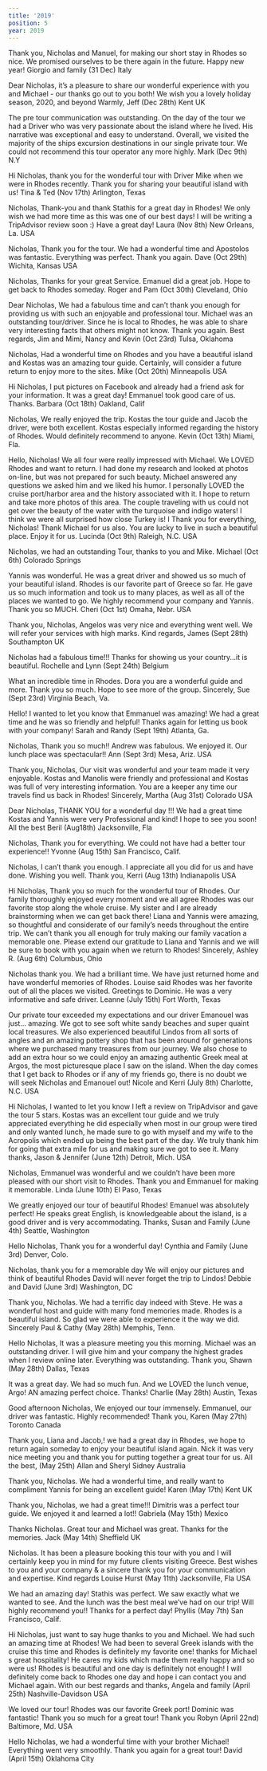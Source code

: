 ```yaml
---
title: '2019'
position: 5
year: 2019
---
```


Thank you, Nicholas and Manuel, for making our short stay in Rhodes so nice. We promised ourselves to be there again in the future.  Happy new year! Giorgio and family (31 Dec) Italy

Dear Nicholas, it’s a pleasure to share our wonderful experience with you and Michael - our thanks go out to you both! We wish you a lovely holiday season, 2020, and beyond Warmly, Jeff (Dec 28th) Kent UK

The pre tour communication was outstanding. On the day of the tour we had a Driver who was very passionate about the island where he lived. His narrative was exceptional and easy to understand. Overall, we visited the majority of the ships excursion destinations in our single private tour. We could not recommend this tour operator any more highly.  Mark (Dec 9th) N.Y

Hi Nicholas, thank you for the wonderful tour with Driver Mike when we were in Rhodes recently. Thank you for sharing your beautiful island with us!  Tina & Ted (Nov 17th) Arlington, Texas

Nicholas, Thank-you and thank Stathis for a great day in Rhodes! We only wish we had more time as this was one of our best days! I will be writing a TripAdvisor review soon :)    Have a great day!  Laura (Nov 8th) New Orleans, La. USA

Nicholas, Thank you for the tour.  We had a wonderful time and Apostolos was fantastic. Everything was perfect. Thank you again.    Dave (Oct 29th) Wichita, Kansas USA

Nicholas, Thanks for your great Service. Emanuel did a great job. Hope to get back to Rhodes someday.  Roger and Pam (Oct 30th) Cleveland, Ohio

Dear Nicholas, We had a fabulous time and can’t thank you enough for providing us with such an enjoyable and professional tour. Michael was an outstanding tour/driver. Since he is local to Rhodes, he was able to share very interesting facts that others might not know. Thank you again. Best regards, Jim and Mimi, Nancy and Kevin (Oct 23rd) Tulsa, Oklahoma

Nicholas, Had a wonderful time on Rhodes and you have a beautiful island and Kostas was an amazing tour guide. Certainly, will consider a future return to enjoy more to the sites.  Mike (Oct 20th) Minneapolis USA

Hi Nicholas, I put pictures on Facebook and already had a friend ask for your information. It was a great day! Emmanuel took good care of us. Thanks. Barbara (Oct 18th) Oakland, Calif

Nicholas, We really enjoyed the trip. Kostas the tour guide and Jacob the driver, were both excellent. Kostas especially informed regarding the history of Rhodes. Would definitely recommend to anyone.  Kevin (Oct 13th) Miami, Fla.

Hello, Nicholas! We all four were really impressed with Michael. We LOVED Rhodes and want to return. I had done my research and looked at photos on-line, but was not prepared for such beauty.   Michael answered any questions we asked him and we liked his humor. I personally LOVED the cruise port/harbor area and the history associated with it. I hope to return and take more photos of this area.    The couple traveling with us could not get over the beauty of the water with the turquoise and indigo waters! I think we were all surprised how close Turkey is! I Thank you for everything, Nicholas! Thank Michael for us also. You are lucky to live in such a beautiful place. Enjoy it for us.  Lucinda (Oct 9th) Raleigh, N.C. USA

Nicholas, we had an outstanding Tour, thanks to you and Mike.  Michael (Oct 6th) Colorado Springs

Yannis was wonderful. He was a great driver and showed us so much of your beautiful island. Rhodes is our favorite part of Greece so far. He gave us so much information and took us to many places, as well as all of the places we wanted to go. We highly recommend your company and Yannis. Thank you so MUCH.  Cheri (Oct 1st) Omaha, Nebr. USA

Thank you, Nicholas, Angelos was very nice and everything went well. We will refer your services with high marks.  Kind regards, James (Sept 28th) Southampton UK

Nicholas had a fabulous time!!! Thanks for showing us your country...it is beautiful.  Rochelle and Lynn (Sept 24th) Belgium

What an incredible time in Rhodes. Dora you are a wonderful guide and more. Thank you so much. Hope to see more of the group. Sincerely, Sue (Sept 23rd) Virginia Beach, Va.

Hello! I wanted to let you know that Emmanuel was amazing! We had a great time and he was so friendly and helpful! Thanks again for letting us book with your company!  Sarah and Randy (Sept 19th) Atlanta, Ga.

Nicholas, Thank you so much!! Andrew was fabulous. We enjoyed it. Our lunch place was spectacular!!  Ann (Sept 3rd) Mesa, Ariz. USA

Thank you, Nicholas, Our visit was wonderful and your team made it very enjoyable. Kostas and Manolis were friendly and professional and Kostas was full of very interesting information. You are a keeper any time our travels find us back in Rhodes!  Sincerely, Martha (Aug 31st) Colorado USA

Dear Nicholas, THANK YOU for a wonderful day !!! We had a great time Kostas and Yannis were very Professional and kind!  I hope to see you soon!  All the best Beril (Aug18th) Jacksonville, Fla

Nicholas, Thank you for everything. We could not have had a better tour experience!! Yvonne (Aug 15th) San Francisco, Calif.

Nicholas, I can’t thank you enough. I appreciate all you did for us and have done. Wishing you well.  Thank you, Kerri (Aug 13th) Indianapolis USA

Hi Nicholas, Thank you so much for the wonderful tour of Rhodes. Our family thoroughly enjoyed every moment and we all agree Rhodes was our favorite stop along the whole cruise. My sister and I are already brainstorming when we can get back there! Liana and Yannis were amazing, so thoughtful and considerate of our family’s needs throughout the entire trip. We can’t thank you all enough for truly making our family vacation a memorable one. Please extend our gratitude to Liana and Yannis and we will be sure to book with you again when we return to Rhodes!  Sincerely, Ashley R. (Aug 6th) Columbus, Ohio

Nicholas thank you. We had a brilliant time. We have just returned home and have wonderful memories of Rhodes. Louise said Rhodes was her favorite out of all the places we visited. Greetings to Dominic. He was a very informative and safe driver.  Leanne (July 15th) Fort Worth, Texas

Our private tour exceeded my expectations and our driver Emanouel was just... amazing. We got to see soft white sandy beaches and super quaint local treasures. We also experienced beautiful Lindos from all sorts of angles and an amazing pottery shop that has been around for generations where we purchased many treasures from our journey. We also chose to add an extra hour so we could enjoy an amazing authentic Greek meal at Argos, the most picturesque place I saw on the island. When the day comes that I get back to Rhodes or if any of my friends go, there is no doubt we will seek Nicholas and Emanouel out!  Nicole and Kerri (July 8th) Charlotte, N.C. USA

Hi Nicholas, I wanted to let you know I left a review on TripAdvisor and gave the tour 5 stars. Kostas was an excellent tour guide and we truly appreciated everything he did especially when most in our group were tired and only wanted lunch, he made sure to go with myself and my wife to the Acropolis which ended up being the best part of the day. We truly thank him for going that extra mile for us and making sure we got to see it.  Many thanks, Jason & Jennifer (June 12th) Detroit, Mich. USA

Nicholas, Emmanuel was wonderful and we couldn’t have been more pleased with our short visit to Rhodes. Thank you and Emmanuel for making it memorable. Linda (June 10th) El Paso, Texas

We greatly enjoyed our tour of beautiful Rhodes! Emanuel was absolutely perfect! He speaks great English, is knowledgeable about the island, is a good driver and is very accommodating.  Thanks, Susan and Family (June 4th) Seattle, Washington

Hello Nicholas, Thank you for a wonderful day! Cynthia and Family (June 3rd) Denver, Colo.

Nicholas, thank you for a memorable day We will enjoy our pictures and think of beautiful Rhodes David will never forget the trip to Lindos!  Debbie and David (June 3rd) Washington, DC

Thank you, Nicholas. We had a terrific day indeed with Steve. He was a wonderful host and guide with many fond memories made. Rhodes is a beautiful island. So glad we were able to experience it the way we did. Sincerely Paul & Cathy (May 28th) Memphis, Tenn.

Hello Nicholas, It was a pleasure meeting you this morning. Michael was an outstanding driver. I will give him and your company the highest grades when I review online later.  Everything was outstanding. Thank you, Shawn (May 28th) Dallas, Texas

It was a great day. We had so much fun. And we LOVED the lunch venue, Argo! AN amazing perfect choice.  Thanks! Charlie (May 28th) Austin, Texas

Good afternoon Nicholas, We enjoyed our tour immensely. Emmanuel, our driver was fantastic. Highly recommended! Thank you, Karen (May 27th) Toronto Canada

Thank you, Liana and Jacob,! we had a great day in Rhodes, we hope to return again someday to enjoy your beautiful island again. Nick it was very nice meeting you and thank you for putting together a great tour for us. All the best, (May 25th) Allan and Sheryl Sidney Australia

Thank you, Nicholas. We had a wonderful time, and really want to compliment Yannis for being an excellent guide!  Karen (May 17th) Kent UK

Thank you, Nicholas, we had a great time!!! Dimitris was a perfect tour guide. We enjoyed it and learned a lot!!  Gabriela (May 15th) Mexico

Thanks Nicholas. Great tour and Michael was great. Thanks for the memories. Jack (May 14th) Sheffield UK

Nicholas. It has been a pleasure booking this tour with you and I will certainly keep you in mind for my future clients visiting Greece. Best wishes to you and your company & a sincere thank you for your communication and expertise. Kind regards Louise Hurst (May 11th) Jacksonville, Fla USA

We had an amazing day! Stathis was perfect. We saw exactly what we wanted to see. And the lunch was the best meal we’ve had on our trip! Will highly recommend you!! Thanks for a perfect day! Phyllis (May 7th) San Francisco, Calif.

Hi Nicholas, just want to say huge thanks to you and Michael. We had such an amazing time at Rhodes! We had been to several Greek islands with the cruise this time and Rhodes is definitely my favorite one! thanks for Michael s great hospitality! He cares my kids which made them really happy and so were us! Rhodes is beautiful and one day is definitely not enough! I will definitely come back to Rhodes one day and hope i can contact you and Michael again. With our best regards and thanks, Angela and family (April 25th) Nashville-Davidson USA

We loved our tour! Rhodes was our favorite Greek port! Dominic was fantastic! Thank you so much for a great tour! Thank you Robyn (April 22nd) Baltimore, Md. USA

Hello Nicholas, we had a wonderful time with your brother Michael! Everything went very smoothly. Thank you again for a great tour! David (April 15th) Oklahoma City
